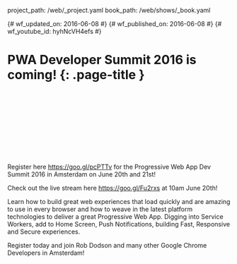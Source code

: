 project_path: /web/_project.yaml
book_path: /web/shows/_book.yaml

{# wf_updated_on: 2016-06-08 #}
{# wf_published_on: 2016-06-08 #}
{# wf_youtube_id: hyhNcVH4efs #}

# PWA Developer Summit 2016 is coming! {: .page-title }


<div class="video-wrapper">
  <iframe class="devsite-embedded-youtube-video" data-video-id="hyhNcVH4efs"
          data-autohide="1" data-showinfo="0" frameborder="0" allowfullscreen>
  </iframe>
</div>


Register here https://goo.gl/pcPTTv for the Progressive Web App Dev Summit 2016 in Amsterdam on June 20th and 21st! 

Check out the live stream here https://goo.gl/Fu2rxs at 10am June 20th!

Learn how to build great web experiences that load quickly and are amazing to use in every browser and how to weave in the latest platform technologies to deliver a great Progressive Web App. Digging into Service Workers, add to Home Screen, Push Notifications,  building Fast, Responsive and Secure experiences.

Register today and join Rob Dodson and many other Google Chrome Developers in Amsterdam!
